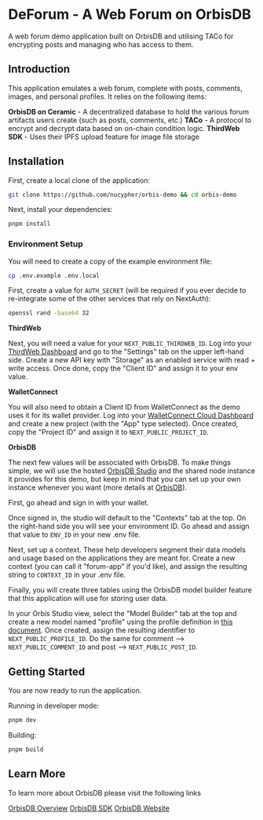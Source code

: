 # DeForum - A Web Forum on OrbisDB

A web forum demo application built on OrbisDB and utilising TACo for encrypting posts and managing who has access to them.

## Introduction

This application emulates a web forum, complete with posts, comments, images, and personal profiles. It relies on the following items:

**OrbisDB on Ceramic** - A decentralized database to hold the various forum artifacts users create (such as posts, comments, etc.)
**TACo** - A protocol to encrypt and decrypt data based on on-chain condition logic.
**ThirdWeb SDK** - Uses their IPFS upload feature for image file storage

## Installation

First, create a local clone of the application:

```bash
git clone https://github.com/nucypher/orbis-demo && cd orbis-demo
```

Next, install your dependencies:

```bash
pnpm install
```

### Environment Setup

You will need to create a copy of the example environment file:

```bash
cp .env.example .env.local
```

First, create a value for `AUTH_SECRET` (will be required if you ever decide to re-integrate some of the other services that rely on NextAuth):

```bash
openssl rand -base64 32
```

**ThirdWeb**

Next, you will need a value for your `NEXT_PUBLIC_THIRDWEB_ID`. Log into your [ThirdWeb Dashboard](https://thirdweb.com/dashboard) and go to the "Settings" tab on the upper left-hand side. Create a new API key with "Storage" as an enabled service with read + write access. Once done, copy the "Client ID" and assign it to your env value.

**WalletConnect**

You will also need to obtain a Client ID from WalletConnect as the demo uses it for its wallet provider. Log into your [WalletConnect Cloud Dashboard](https://cloud.walletconnect.com/) and create a new project (with the "App" type selected). Once created, copy the "Project ID" and assign it to `NEXT_PUBLIC_PROJECT_ID`.

**OrbisDB**

The next few values will be associated with OrbisDB. To make things simple, we will use the hosted [OrbisDB Studio](https://studio.useorbis.com/) and the shared node instance it provides for this demo, but keep in mind that you can set up your own instance whenever you want (more details at [OrbisDB](https://useorbis.com/)).

First, go ahead and sign in with your wallet.

Once signed in, the studio will default to the "Contexts" tab at the top. On the right-hand side you will see your environment ID. Go ahead and assign that value to `ENV_ID` in your new .env file.

Next, set up a context. These help developers segment their data models and usage based on the applications they are meant for. Create a new context (you can call it "forum-app" if you'd like), and assign the resulting string to `CONTEXT_ID` in your .env file.

Finally, you will create three tables using the OrbisDB model builder feature that this application will use for storing user data.

In your Orbis Studio view, select the "Model Builder" tab at the top and create a new model named "profile" using the profile definition in [this document](models/tables.sql). Once created, assign the resulting identifier to `NEXT_PUBLIC_PROFILE_ID`. Do the same for comment --> `NEXT_PUBLIC_COMMENT_ID` and post --> `NEXT_PUBLIC_POST_ID`.

## Getting Started

You are now ready to run the application.

Running in developer mode:

```bash
pnpm dev
```

Building:

```bash
pnpm build
```

## Learn More
To learn more about OrbisDB please visit the following links

[OrbisDB Overview](https://developers.ceramic.network/docs/orbisdb/overview)
[OrbisDB SDK](https://developers.ceramic.network/docs/orbisdb/orbisdb-sdk)
[OrbisDB Website](https://useorbis.com/)
